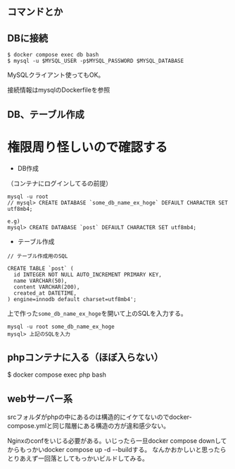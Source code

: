 ## コマンドとか

## DBに接続

```
$ docker compose exec db bash
$ mysql -u $MYSQL_USER -p$MYSQL_PASSWORD $MYSQL_DATABASE
```

MySQLクライアント使ってもOK。
<!-- https://tableplus.com/download -->
接続情報はmysqlのDockerfileを参照


## DB、テーブル作成

# 権限周り怪しいので確認する

 - DB作成

（コンテナにログインしてるの前提）
```
mysql -u root
// mysql> CREATE DATABASE `some_db_name_ex_hoge` DEFAULT CHARACTER SET utf8mb4;

e.g)
mysql> CREATE DATABASE `post` DEFAULT CHARACTER SET utf8mb4;
```

 - テーブル作成

```
// テーブル作成用のSQL

CREATE TABLE `post` (
  id INTEGER NOT NULL AUTO_INCREMENT PRIMARY KEY,
  name VARCHAR(50),
  content VARCHAR(200),
  created_at DATETIME,
) engine=innodb default charset=utf8mb4';
```
上で作った`some_db_name_ex_hoge`を開いて上のSQLを入力する。

```
mysql -u root some_db_name_ex_hoge
mysql> 上記のSQLを入力
```

## phpコンテナに入る（ほぼ入らない）
$ docker compose exec php bash

## webサーバー系

srcフォルダがphpの中にあるのは構造的にイケてないのでdocker-compose.ymlと同じ階層にある構造の方が違和感少ない。

Nginxのconfをいじる必要がある。いじったら一旦docker compose downしてからもっかいdocker compose up -d --buildする。
なんかおかしいと思ったらとりあえず一回落としてもっかいビルドしてみる。
